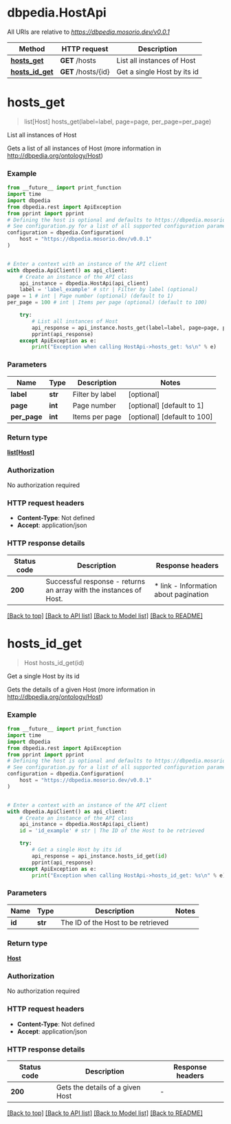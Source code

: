# dbpedia.HostApi

All URIs are relative to *https://dbpedia.mosorio.dev/v0.0.1*

Method | HTTP request | Description
------------- | ------------- | -------------
[**hosts_get**](HostApi.md#hosts_get) | **GET** /hosts | List all instances of Host
[**hosts_id_get**](HostApi.md#hosts_id_get) | **GET** /hosts/{id} | Get a single Host by its id


# **hosts_get**
> list[Host] hosts_get(label=label, page=page, per_page=per_page)

List all instances of Host

Gets a list of all instances of Host (more information in http://dbpedia.org/ontology/Host)

### Example

```python
from __future__ import print_function
import time
import dbpedia
from dbpedia.rest import ApiException
from pprint import pprint
# Defining the host is optional and defaults to https://dbpedia.mosorio.dev/v0.0.1
# See configuration.py for a list of all supported configuration parameters.
configuration = dbpedia.Configuration(
    host = "https://dbpedia.mosorio.dev/v0.0.1"
)


# Enter a context with an instance of the API client
with dbpedia.ApiClient() as api_client:
    # Create an instance of the API class
    api_instance = dbpedia.HostApi(api_client)
    label = 'label_example' # str | Filter by label (optional)
page = 1 # int | Page number (optional) (default to 1)
per_page = 100 # int | Items per page (optional) (default to 100)

    try:
        # List all instances of Host
        api_response = api_instance.hosts_get(label=label, page=page, per_page=per_page)
        pprint(api_response)
    except ApiException as e:
        print("Exception when calling HostApi->hosts_get: %s\n" % e)
```

### Parameters

Name | Type | Description  | Notes
------------- | ------------- | ------------- | -------------
 **label** | **str**| Filter by label | [optional] 
 **page** | **int**| Page number | [optional] [default to 1]
 **per_page** | **int**| Items per page | [optional] [default to 100]

### Return type

[**list[Host]**](Host.md)

### Authorization

No authorization required

### HTTP request headers

 - **Content-Type**: Not defined
 - **Accept**: application/json

### HTTP response details
| Status code | Description | Response headers |
|-------------|-------------|------------------|
**200** | Successful response - returns an array with the instances of Host. |  * link - Information about pagination <br>  |

[[Back to top]](#) [[Back to API list]](../README.md#documentation-for-api-endpoints) [[Back to Model list]](../README.md#documentation-for-models) [[Back to README]](../README.md)

# **hosts_id_get**
> Host hosts_id_get(id)

Get a single Host by its id

Gets the details of a given Host (more information in http://dbpedia.org/ontology/Host)

### Example

```python
from __future__ import print_function
import time
import dbpedia
from dbpedia.rest import ApiException
from pprint import pprint
# Defining the host is optional and defaults to https://dbpedia.mosorio.dev/v0.0.1
# See configuration.py for a list of all supported configuration parameters.
configuration = dbpedia.Configuration(
    host = "https://dbpedia.mosorio.dev/v0.0.1"
)


# Enter a context with an instance of the API client
with dbpedia.ApiClient() as api_client:
    # Create an instance of the API class
    api_instance = dbpedia.HostApi(api_client)
    id = 'id_example' # str | The ID of the Host to be retrieved

    try:
        # Get a single Host by its id
        api_response = api_instance.hosts_id_get(id)
        pprint(api_response)
    except ApiException as e:
        print("Exception when calling HostApi->hosts_id_get: %s\n" % e)
```

### Parameters

Name | Type | Description  | Notes
------------- | ------------- | ------------- | -------------
 **id** | **str**| The ID of the Host to be retrieved | 

### Return type

[**Host**](Host.md)

### Authorization

No authorization required

### HTTP request headers

 - **Content-Type**: Not defined
 - **Accept**: application/json

### HTTP response details
| Status code | Description | Response headers |
|-------------|-------------|------------------|
**200** | Gets the details of a given Host |  -  |

[[Back to top]](#) [[Back to API list]](../README.md#documentation-for-api-endpoints) [[Back to Model list]](../README.md#documentation-for-models) [[Back to README]](../README.md)

